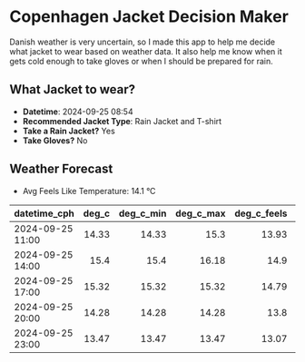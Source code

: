 
# Copenhagen Jacket Decision Maker

Danish weather is very uncertain, so I made this app to help me decide what jacket to wear based on weather data. 
It also help me know when it gets cold enough to take gloves or when I should be prepared for rain.

## What Jacket to wear?

- **Datetime**: 2024-09-25 08:54
- **Recommended Jacket Type**: Rain Jacket and T-shirt
- **Take a Rain Jacket?** Yes
- **Take Gloves?** No

## Weather Forecast
- Avg Feels Like Temperature: 14.1 °C

| datetime_cph     |   deg_c |   deg_c_min |   deg_c_max |   deg_c_feels | weather   | wind   | rain   |
|:-----------------|--------:|------------:|------------:|--------------:|:----------|:-------|:-------|
| 2024-09-25 11:00 |   14.33 |       14.33 |       15.3  |         13.93 | Rain      | High   | Low    |
| 2024-09-25 14:00 |   15.4  |       15.4  |       16.18 |         14.9  | Rain      | High   | Low    |
| 2024-09-25 17:00 |   15.32 |       15.32 |       15.32 |         14.79 | Rain      | High   | Low    |
| 2024-09-25 20:00 |   14.28 |       14.28 |       14.28 |         13.8  | Rain      | Medium | Low    |
| 2024-09-25 23:00 |   13.47 |       13.47 |       13.47 |         13.07 | Clouds    | Low    | None   |
        